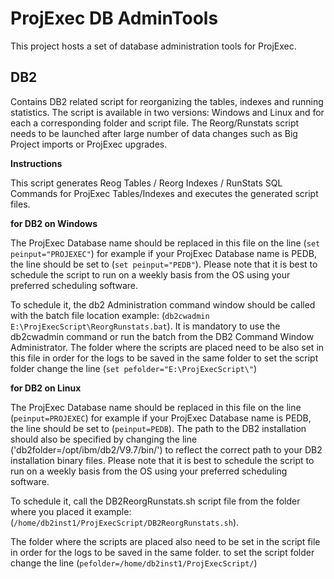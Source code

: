 # ProjExec DB AdminTools
This project hosts a set of database administration tools for ProjExec.

## DB2
Contains DB2 related script for reorganizing the tables, indexes and running statistics. The script is available in two versions: Windows and Linux and for each a corresponding folder and script file.
The Reorg/Runstats script needs to be launched after large number of data changes such as Big Project imports or ProjExec upgrades.

**Instructions**

This script generates Reog Tables / Reorg Indexes / RunStats SQL Commands for ProjExec Tables/Indexes and executes the generated script files.

**for DB2 on Windows**

The ProjExec Database name should be replaced in this file on the line (`set peinput="PROJEXEC"`) for example if your ProjExec Database name is PEDB, the line should be set to (`set peinput="PEDB"`). Please note that it is best to schedule the script to run on a weekly basis from the OS using your preferred scheduling software. 


To schedule it, the db2 Administration command window should be called with the batch file location
example: (`db2cwadmin E:\ProjExecScript\ReorgRunstats.bat`). It is mandatory to use the db2cwadmin command or run the batch from the DB2 Command Window Administrator. The folder where the scripts are placed need to be also set in this file in order for the logs to be saved in the same folder to set the script folder change the line (`set pefolder="E:\ProjExecScript\"`) 

**for DB2 on Linux** 

The ProjExec Database name should be replaced in this file on the line (`peinput=PROJEXEC`) for example if your ProjExec Database name is PEDB, the line should be set to (`peinput=PEDB`). The path to the DB2 installation should also be specified by changing the line ('db2folder=/opt/ibm/db2/V9.7/bin/') to reflect the correct path to your DB2 installation binary files. Please note that it is best to schedule the script to run on a weekly basis from the OS using your preferred scheduling software. 

To schedule it, call the DB2ReorgRunstats.sh script file from the folder where you placed it example: (`/home/db2inst1/ProjExecScript/DB2ReorgRunstats.sh`). 

The folder where the scripts are placed also need to be set in the script file in order for the logs to be saved in the same folder. to set the script folder change the line (`pefolder=/home/db2inst1/ProjExecScript/`) 


